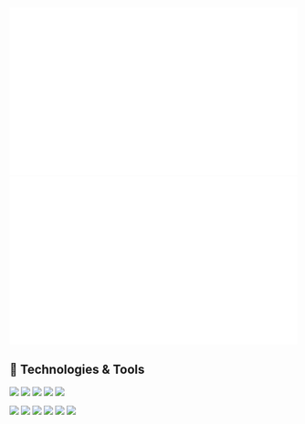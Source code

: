 ![Stats](https://raw.githubusercontent.com/Steeven9/repo-stats/master/generated/overview.svg?token=AGA5IL5KAUDCDLOIIA4U5SLAUCGH6)
![Top Langs](https://raw.githubusercontent.com/Steeven9/repo-stats/master/generated/languages.svg?token=AGA5IL6VZLR7XRUTCZUE22DAUCGEE)

## 🔧 Technologies & Tools
![](https://img.shields.io/badge/OS-Windows-informational?style=flat&logo=windows&logoColor=white&color=2bbc8a)
![](https://img.shields.io/badge/OS-MacOS-informational?style=flat&logo=apple&logoColor=white&color=2bbc8a)
![](https://img.shields.io/badge/OS-Linux-informational?style=flat&logo=linux&logoColor=white&color=2bbc8a) 
![](https://img.shields.io/badge/Editor-IntelliJ_IDEA-informational?style=flat&logo=intellij-idea&logoColor=white&color=2bbc8a)
![](https://img.shields.io/badge/Editor-VS_Code-informational?style=flat&logo=visual-studio-code&logoColor=white&color=2bbc8a)


![](https://img.shields.io/badge/Code-C++-informational?style=flat&logo=c&logoColor=white&color=00599C)
![](https://img.shields.io/badge/Code-Java-informational?style=flat&logo=java&logoColor=white&color=00599C)
![](https://img.shields.io/badge/Code-JavaScript-informational?style=flat&logo=javascript&logoColor=white&color=f7df1e)
![](https://img.shields.io/badge/Code-React-informational?style=flat&logo=react&logoColor=white&color=61DAFB)
![](https://img.shields.io/badge/dB-MySQL-informational?style=flat&logo=mysql&logoColor=white&color=4479a1)
![](https://img.shields.io/badge/dB-mongoDB-informational?style=flat&logo=mongoDB&logoColor=white&color=4479a1)
